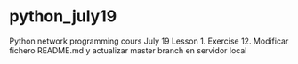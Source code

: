 # python_july19
Python network programming cours July 19
Lesson 1. Exercise 12. Modificar fichero README.md y actualizar master branch en servidor local
